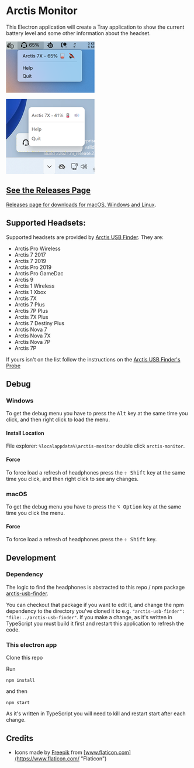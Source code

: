 # Arctis Monitor

This Electron application will create a Tray application to show the current battery level and some other information about the headset.

![Screen shot showing the app, with battery percentage, help and quit actions on macOS](docs/arctis-monitor-mac.png)

![Screen shot showing the app, with battery percentage, help and quit actions on Windows](docs/arctis-monitor-windows.png)

## [See the Releases Page](https://github.com/richrace/arctis-monitor/releases)

[Releases page for downloads for macOS, Windows and Linux](https://github.com/richrace/arctis-monitor/releases).

## Supported Headsets:

Supported headsets are provided by [Arctis USB Finder](https://github.com/richrace/arctis-usb-finder). They are:

* Arctis Pro Wireless
* Arctis 7 2017
* Arctis 7 2019
* Arctis Pro 2019
* Arctis Pro GameDac
* Arctis 9
* Arctis 1 Wireless
* Arctis 1 Xbox
* Arctis 7X
* Arctis 7 Plus
* Arctis 7P Plus
* Arctis 7X Plus
* Arctis 7 Destiny Plus
* Arctis Nova 7
* Arctis Nova 7X
* Arctis Nova 7P
* Arctis 7P

If yours isn't on the list follow the instructions on the [Arctis USB Finder's Probe](https://github.com/richrace/arctis-usb-finder#probe)

## Debug

### Windows

To get the debug menu you have to press the <kbd>Alt</kbd> key at the same time you click, and then right click to
load the menu.

#### Install Location

File explorer: `%localappdata%\arctis-monitor` double click `arctis-monitor`.

#### Force

To force load a refresh of headphones press the <kbd>⇧ Shift</kbd> key at the same time you click, and then right click to
see any changes.

### macOS

To get the debug menu you have to press the <kbd>⌥ Option</kbd> key at the same time you click the menu.

#### Force

To force load a refresh of headphones press the <kbd>⇧ Shift</kbd> key.

## Development

### Dependency

The logic to find the headphones is abstracted to this repo / npm package [arctis-usb-finder](https://github.com/richrace/arctis-usb-finder).

You can checkout that package if you want to edit it, and change the npm dependency to the directory you've cloned it
to e.g. `"arctis-usb-finder": "file:../arctis-usb-finder"`. If you make a change, as it's written in TypeScript you must
build it first and restart this application to refresh the code.

### This electron app

Clone this repo

Run
```
npm install
```

and then
```
npm start
```

As it's written in TypeScript you will need to kill and restart start after each change.

## Credits

* Icons made by [Freepik](https://www.flaticon.com/authors/freepik "Freepik") from [www.flaticon.com](https://www.flaticon.com/ "Flaticon")
